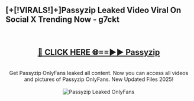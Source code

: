<h2>[+[!VIRALS!]+]Passyzip Leaked Video Viral On Social X Trending Now - g7ckt</h2>
<br>
<div align="center">
<h2><a href="https://libra.edu.pl?Passyzip" rel="nofollow">🔴 CLICK HERE 🌐==►► Passyzip</a></h2>
<br>
Get Passyzip OnlyFans leaked all content. Now you can access all videos and pictures of Passyzip OnlyFans. New Updated Files 2025!
<br>
<br>
<a href="https://libra.edu.pl?Passyzip" rel="nofollow" data-target="animated-image.originalLink"><img src="https://i.ibb.co.com/WyWwxjT/player-gif2.gif" alt="Passyzip Leaked OnlyFans" style="max-width: 100%; display: inline-block;" data-target="animated-image.originalImage"></a>
</div>
<br>